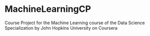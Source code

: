 # MachineLearningCP
Course Project for the Machine Learning course of the Data Science Specialization by John Hopkins University on Coursera
